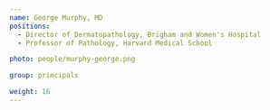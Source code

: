 ```yaml
---
name: George Murphy, MD
positions:
  - Director of Dermatopathology, Brigham and Women's Hospital
  - Professor of Pathology, Harvard Medical School

photo: people/murphy-george.png

group: principals

weight: 16
---
```

